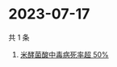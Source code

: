 # 2023-07-17

共 1 条

<!-- BEGIN ZHIHUSEARCH -->
<!-- 最后更新时间 Mon Jul 17 2023 07:12:11 GMT+0800 (China Standard Time) -->
1. [米酵菌酸中毒病死率超 50%](https://www.zhihu.com/search?q=米酵菌酸中毒病死率超%2050%)
<!-- END ZHIHUSEARCH -->
